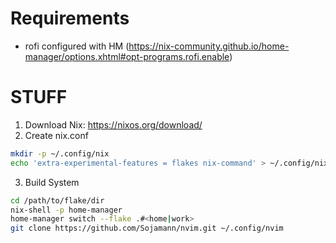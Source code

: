 # Requirements
- rofi configured with HM (https://nix-community.github.io/home-manager/options.xhtml#opt-programs.rofi.enable)

# STUFF
1. Download Nix: https://nixos.org/download/
2. Create nix.conf
```bash
mkdir -p ~/.config/nix
echo 'extra-experimental-features = flakes nix-command' > ~/.config/nix/nix.conf
```
3. Build System
```bash
cd /path/to/flake/dir
nix-shell -p home-manager
home-manager switch --flake .#<home|work>
git clone https://github.com/Sojamann/nvim.git ~/.config/nvim
```
